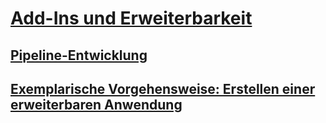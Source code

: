 # [Add-Ins und Erweiterbarkeit](index.md)
## [Pipeline-Entwicklung](pipeline-development.md)
## [Exemplarische Vorgehensweise: Erstellen einer erweiterbaren Anwendung](walkthrough-create-extensible-app.md)
